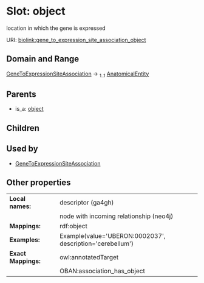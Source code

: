 
# Slot: object


location in which the gene is expressed

URI: [biolink:gene_to_expression_site_association_object](https://w3id.org/biolink/vocab/gene_to_expression_site_association_object)


## Domain and Range

[GeneToExpressionSiteAssociation](GeneToExpressionSiteAssociation.md) &#8594;  <sub>1..1</sub> [AnatomicalEntity](AnatomicalEntity.md)

## Parents

 *  is_a: [object](object.md)

## Children


## Used by

 * [GeneToExpressionSiteAssociation](GeneToExpressionSiteAssociation.md)

## Other properties

|  |  |  |
| --- | --- | --- |
| **Local names:** | | descriptor (ga4gh) |
|  | | node with incoming relationship (neo4j) |
| **Mappings:** | | rdf:object |
| **Examples:** | | Example(value='UBERON:0002037', description='cerebellum') |
| **Exact Mappings:** | | owl:annotatedTarget |
|  | | OBAN:association_has_object |

